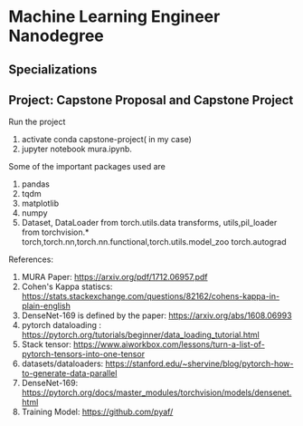 # Machine Learning Engineer Nanodegree
## Specializations
## Project: Capstone Proposal and Capstone Project

Run the project

1. activate conda capstone-project( in my case)
2. jupyter notebook mura.ipynb.

Some of the important packages used are

1. pandas
2. tqdm
3. matplotlib
4. numpy
5. Dataset, DataLoader from torch.utils.data 
   transforms, utils,pil_loader from torchvision.* 
   torch,torch.nn,torch.nn.functional,torch.utils.model_zoo
   torch.autograd


References:
1. MURA Paper:   https://arxiv.org/pdf/1712.06957.pdf
2. Cohen's Kappa statiscs: https://stats.stackexchange.com/questions/82162/cohens-kappa-in-plain-english
3. DenseNet-169 is defined by the paper:  https://arxiv.org/abs/1608.06993
4. pytorch dataloading :
	https://pytorch.org/tutorials/beginner/data_loading_tutorial.html
5. Stack tensor: https://www.aiworkbox.com/lessons/turn-a-list-of-pytorch-tensors-into-one-tensor
6. datasets/dataloaders: https://stanford.edu/~shervine/blog/pytorch-how-to-generate-data-parallel
7. DenseNet-169: https://pytorch.org/docs/master_modules/torchvision/models/densenet.html
8. Training Model: https://github.com/pyaf/
